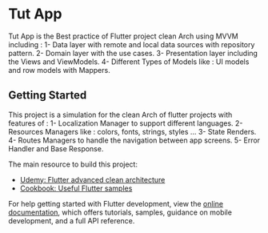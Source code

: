 # Tut App

Tut App is the Best practice of Flutter project clean Arch using MVVM including :
1- Data layer with remote and local data sources with repository pattern. 2- Domain layer with the
use cases. 3- Presentation layer including the Views and ViewModels. 4- Different Types of Models
like : UI models and row models with Mappers.

## Getting Started

This project is a simulation for the clean Arch of flutter projects with features of :
1- Localization Manager to support different languages. 
2- Resources Managers like : colors, fonts, strings, styles ...
3- State Renders.
4- Routes Managers to handle the navigation between app screens.
5- Error Handler and Base Response. 

The main resource to build this project:

- [Udemy: Flutter advanced clean architecture](https://www.udemy.com/course/flutter-advanced-clean-architecture-with-mvvm-arabic/)
- [Cookbook: Useful Flutter samples](https://docs.flutter.dev/cookbook)

For help getting started with Flutter development, view the
[online documentation](https://docs.flutter.dev/), which offers tutorials, samples, guidance on
mobile development, and a full API reference.
